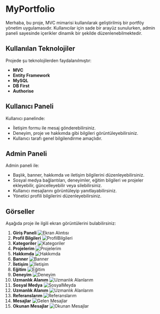 # MyPortfolio

Merhaba, bu proje, MVC mimarisi kullanılarak geliştirilmiş bir portföy yönetim uygulamasıdır. Kullanıcılar için sade bir arayüz sunulurken, admin paneli sayesinde içerikler dinamik bir şekilde düzenlenebilmektedir.

## Kullanılan Teknolojiler
Projede şu teknolojilerden faydalanılmıştır:

- **MVC**
- **Entity Framework**
- **MySQL**
- **DB First**
- **Authorise**

## Kullanıcı Paneli
Kullanıcı panelinde:
- İletişim formu ile mesaj gönderebilirsiniz.
- Deneyim, proje ve hakkımda gibi bilgileri görüntüleyebilirsiniz.
- Kullanıcı tarafı genel bilgilendirme amaçlıdır.

## Admin Paneli
Admin paneli ile:
- Başlık, banner, hakkımda ve iletişim bilgilerini düzenleyebilirsiniz.
- Sosyal medya bağlantıları, deneyimler, eğitim bilgileri ve projeler ekleyebilir, güncelleyebilir veya silebilirsiniz.
- Kullanıcı mesajlarını görüntüleyip yanıtlayabilirsiniz.
- Yönetici profili bilgilerini düzenleyebilirsiniz.

## Görseller
Aşağıda proje ile ilgili ekran görüntülerini bulabilirsiniz:
1) **Giriş Paneli**
   ![Ekran Alıntısı](https://github.com/user-attachments/assets/7302c073-b59f-4859-b018-424f0d4f459b)
2) **Profil Bilgileri**
   ![ProfilBilgileri](https://github.com/user-attachments/assets/2410a70c-5776-44f3-842e-34262384aa55)
3) **Kategoriler**
   ![Kategoriler](https://github.com/user-attachments/assets/43e1bff9-2d29-48fc-8dc5-749495608d60)
4) **Projelerim**
   ![Projelerim](https://github.com/user-attachments/assets/1c2c3b39-f9f9-4ac2-a066-902433ae50fa)
5) **Hakkımda**
   ![Hakkımda](https://github.com/user-attachments/assets/c1b61a44-2b0d-4858-8651-92170d0d841a)
6) **Banner**
    ![Banner](https://github.com/user-attachments/assets/bea9aab9-72e4-4239-8e64-a38f775287cc)
7) **İletişim**
    ![İletişim](https://github.com/user-attachments/assets/7d29b40f-0c6f-471d-9a21-fe36fb40da60)
8) **Eğitim**
    ![Eğitim](https://github.com/user-attachments/assets/d2d73d75-f46a-4cf3-b6f2-0d46998a41f0)
9) **Deneyim**
    ![Deneyim](https://github.com/user-attachments/assets/767bec49-aa97-47d6-84f2-ab669fa67df1)
10) **Uzmanlık Alanım**
    ![Uzmanlık Alanlarım](https://github.com/user-attachments/assets/5ef8c97b-b7b1-46f1-947d-e75c0b3f72bf)
11) **Sosyal Medya**
    ![SosyalMeyda](https://github.com/user-attachments/assets/9601588b-ee56-4643-bb9d-6c6f1ef15959)
12) **Uzmanlık Alanım**
    ![Uzmanlık Alanlarım](https://github.com/user-attachments/assets/11bd5c90-383f-4918-9960-b9b4774c2561)
13) **Referanslarım**
    ![Referanslarım](https://github.com/user-attachments/assets/b4264486-81b9-4df2-8008-a89205d030d4)
14) **Mesajlar**
    ![Gelen Mesajlar](https://github.com/user-attachments/assets/fa215d7c-af64-4a1b-85a3-f29ef35d2b19)
15) **Okunan Mesajlar**
 ![Okunan Mesajlar](https://github.com/user-attachments/assets/5226291f-261d-425f-881c-218a38a8619b)


    

